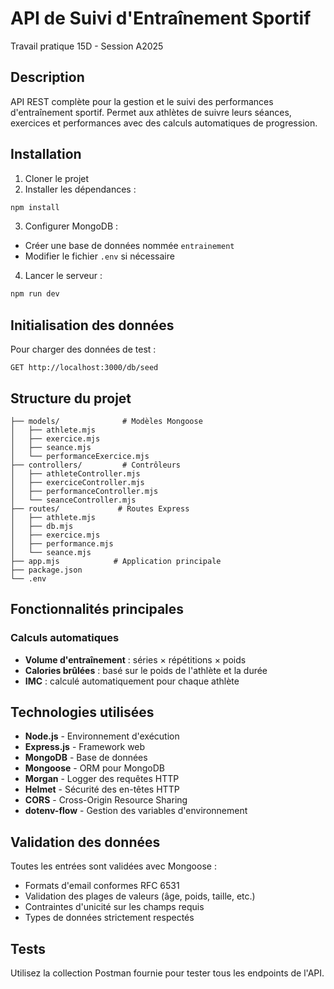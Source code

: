 # API de Suivi d'Entraînement Sportif

Travail pratique 15D - Session A2025

## Description
API REST complète pour la gestion et le suivi des performances d'entraînement sportif. Permet aux athlètes de suivre leurs séances, exercices et performances avec des calculs automatiques de progression.

## Installation

1. Cloner le projet
2. Installer les dépendances :
```bash
npm install
```

3. Configurer MongoDB :
- Créer une base de données nommée `entrainement`
- Modifier le fichier `.env` si nécessaire

4. Lancer le serveur :
```bash
npm run dev
```

## Initialisation des données

Pour charger des données de test :
```
GET http://localhost:3000/db/seed
```

## Structure du projet

```
├── models/              # Modèles Mongoose
│   ├── athlete.mjs
│   ├── exercice.mjs
│   ├── seance.mjs
│   └── performanceExercice.mjs
├── controllers/         # Contrôleurs
│   ├── athleteController.mjs
│   ├── exerciceController.mjs
│   ├── performanceController.mjs
│   └── seanceController.mjs
├── routes/             # Routes Express
│   ├── athlete.mjs
│   ├── db.mjs
│   ├── exercice.mjs
│   ├── performance.mjs
│   └── seance.mjs
├── app.mjs            # Application principale
├── package.json
└── .env
```

## Fonctionnalités principales

### Calculs automatiques
- **Volume d'entraînement** : séries × répétitions × poids
- **Calories brûlées** : basé sur le poids de l'athlète et la durée
- **IMC** : calculé automatiquement pour chaque athlète

## Technologies utilisées

- **Node.js** - Environnement d'exécution
- **Express.js** - Framework web
- **MongoDB** - Base de données
- **Mongoose** - ORM pour MongoDB
- **Morgan** - Logger des requêtes HTTP
- **Helmet** - Sécurité des en-têtes HTTP
- **CORS** - Cross-Origin Resource Sharing
- **dotenv-flow** - Gestion des variables d'environnement

## Validation des données

Toutes les entrées sont validées avec Mongoose :
- Formats d'email conformes RFC 6531
- Validation des plages de valeurs (âge, poids, taille, etc.)
- Contraintes d'unicité sur les champs requis
- Types de données strictement respectés

## Tests

Utilisez la collection Postman fournie pour tester tous les endpoints de l'API.
